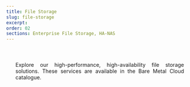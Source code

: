```yaml
---
title: File Storage
slug: file-storage
excerpt:
order: 02
sections: Enterprise File Storage, HA-NAS
---
```


<style>
#page {
  display: flex !important;
  flex-direction:column-reverse !important;
}
#customProductIndex {
padding:25px;
}
#customProductIndex p {
text-align:justify;
}

</style>

<div id="customProductIndex">

<p>Explore our high-performance, high-availability file storage solutions. These services are available in the Bare Metal Cloud catalogue.</p>

</div>
